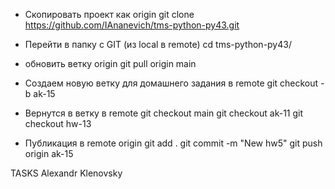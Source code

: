 * Скопировать проект как origin
git clone https://github.com/IAnanevich/tms-python-py43.git

* Перейти в папку с GIT (из local в remote)
cd tms-python-py43/

* обновить ветку origin
git pull origin main

* Создаем новую ветку для домашнего задания в remote
git checkout -b ak-15

* Вернутся в ветку в remote
git checkout main
git checkout ak-11
git checkout hw-13


* Публикация в remote origin
git add .
git commit -m "New hw5"
git push origin ak-15

TASKS Alexandr Klenovsky
